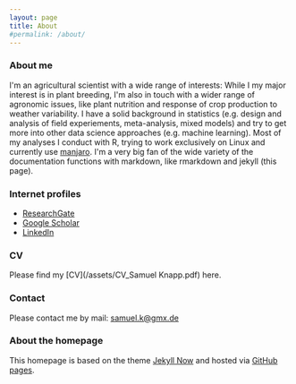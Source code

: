 ```yaml
---
layout: page
title: About
#permalink: /about/
---
```


### About me

I'm an agricultural scientist with a wide range of interests: While I my major interest is in plant breeding, I'm also in touch with a wider range of agronomic issues, like plant nutrition and response of crop production to weather variability. I have a solid background in statistics (e.g. design and analysis of field experiements, meta-analysis, mixed models) and try to get more into other data science approaches (e.g. machine learning). Most of my analyses I conduct with R, trying to work exclusively on Linux and currently use [manjaro](https://manjaro.org/). I'm a very big fan of the wide variety of the documentation functions with markdown, like rmarkdown and jekyll (this page).

### Internet profiles

- [ResearchGate](https://www.researchgate.net/profile/Samuel_Knapp)
- [Google Scholar](http://tinyurl.com/SamuelKnapp-Scholar)
- [LinkedIn](http://www.linkedin.com/in/samuelknapp)


### CV

Please find my [CV](/assets/CV_Samuel Knapp.pdf) here.

### Contact

Please contact me by mail: [samuel.k@gmx.de](mailto:samuel.k@gmx.de)


### About the homepage

This homepage is based on the theme [Jekyll Now](https://github.com/barryclark/jekyll-now) and hosted via [GitHub pages](https://pages.github.com/).
